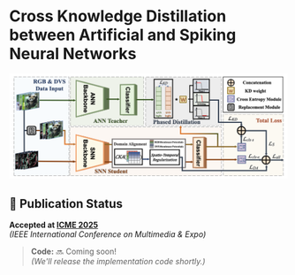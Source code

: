 # Cross Knowledge Distillation between Artificial and Spiking Neural Networks

![Performance Radar Chart](main.png)  

## 📜 Publication Status
**Accepted at [ICME 2025](https://www.icme2025.org)**  
*(IEEE International Conference on Multimedia & Expo)*  

> ​**Code:** 🔜 Coming soon!  
> *(We'll release the implementation code shortly.)*
